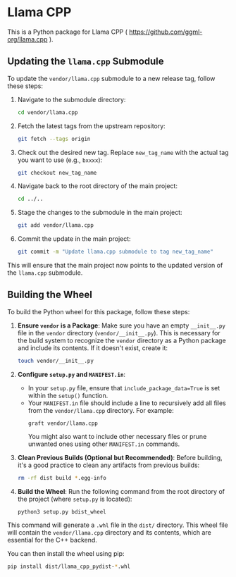 # Llama CPP

This is a Python package for Llama CPP ( https://github.com/ggml-org/llama.cpp ).

## Updating the `llama.cpp` Submodule

To update the `vendor/llama.cpp` submodule to a new release tag, follow these steps:

1.  Navigate to the submodule directory:
    ```bash
    cd vendor/llama.cpp
    ```

2.  Fetch the latest tags from the upstream repository:
    ```bash
    git fetch --tags origin
    ```

3.  Check out the desired new tag. Replace `new_tag_name` with the actual tag you want to use (e.g., `bxxxx`):
    ```bash
    git checkout new_tag_name
    ```

4.  Navigate back to the root directory of the main project:
    ```bash
    cd ../..
    ```

5.  Stage the changes to the submodule in the main project:
    ```bash
    git add vendor/llama.cpp
    ```

6.  Commit the update in the main project:
    ```bash
    git commit -m "Update llama.cpp submodule to tag new_tag_name"
    ```

This will ensure that the main project now points to the updated version of the `llama.cpp` submodule.

## Building the Wheel

To build the Python wheel for this package, follow these steps:

1.  **Ensure `vendor` is a Package**:
    Make sure you have an empty `__init__.py` file in the `vendor` directory (`vendor/__init__.py`). This is necessary for the build system to recognize the `vendor` directory as a Python package and include its contents. If it doesn't exist, create it:
    ```bash
    touch vendor/__init__.py
    ```

2.  **Configure `setup.py` and `MANIFEST.in`**:
    *   In your `setup.py` file, ensure that `include_package_data=True` is set within the `setup()` function.
    *   Your `MANIFEST.in` file should include a line to recursively add all files from the `vendor/llama.cpp` directory. For example:
        ```
        graft vendor/llama.cpp
        ```
        You might also want to include other necessary files or prune unwanted ones using other `MANIFEST.in` commands.

3.  **Clean Previous Builds (Optional but Recommended)**:
    Before building, it's a good practice to clean any artifacts from previous builds:
    ```bash
    rm -rf dist build *.egg-info
    ```

4.  **Build the Wheel**:
    Run the following command from the root directory of the project (where `setup.py` is located):
    ```bash
    python3 setup.py bdist_wheel
    ```

This command will generate a `.whl` file in the `dist/` directory. This wheel file will contain the `vendor/llama.cpp` directory and its contents, which are essential for the C++ backend.

You can then install the wheel using pip:
```bash
pip install dist/llama_cpp_pydist-*.whl
```
